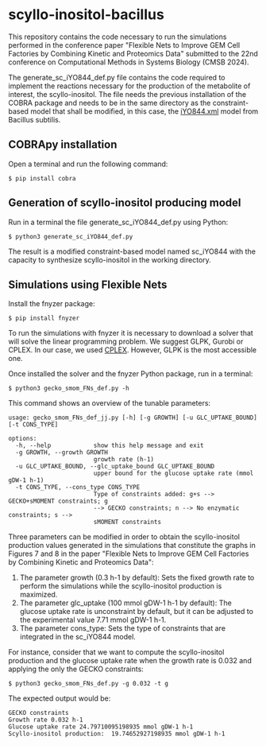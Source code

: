 # scyllo-inositol-bacillus

This repository contains the code necessary to run the simulations performed in the conference paper "Flexible Nets to Improve GEM Cell Factories by
Combining Kinetic and Proteomics Data" submitted to the 22nd conference on Computational Methods in Systems Biology (CMSB 2024).

The generate_sc_iYO844_def.py file contains the code required to implement the reactions necessary for the production of the metabolite 
of interest, the scyllo-inositol. The file needs the previous installation of the COBRA package and needs to be in the same directory as
the constraint-based model that shall be modified, in this case, the [iYO844.xml](http://bigg.ucsd.edu/models/iYO844) model from Bacillus subtilis.

## COBRApy installation 

Open a terminal and run the following command:

```
$ pip install cobra
```
## Generation of scyllo-inositol producing model

Run in a terminal the file generate_sc_iYO844_def.py using Python:

```
$ python3 generate_sc_iYO844_def.py
```

The result is a modified constraint-based model named sc_iYO844 with the capacity to synthesize scyllo-inositol in the working directory.

## Simulations using Flexible Nets

Install the fnyzer package: 

```
$ pip install fnyzer
```
To run the simulations with fnyzer it is necessary to download a solver that will solve the linear programming problem. We suggest GLPK, Gurobi or
CPLEX. In our case, we used [CPLEX](https://www.ibm.com/es-es/products/ilog-cplex-optimization-studio). However, GLPK is the most accessible one.

Once installed the solver and the fnyzer Python package, run in a terminal:

```
$ python3 gecko_smom_FNs_def.py -h 
```
This command shows an overview of the tunable parameters:

```
usage: gecko_smom_FNs_def_jj.py [-h] [-g GROWTH] [-u GLC_UPTAKE_BOUND] [-t CONS_TYPE]

options:
  -h, --help            show this help message and exit
  -g GROWTH, --growth GROWTH
                        growth rate (h-1)
  -u GLC_UPTAKE_BOUND, --glc_uptake_bound GLC_UPTAKE_BOUND
                        upper bound for the glucose uptake rate (mmol gDW-1 h-1)
  -t CONS_TYPE, --cons_type CONS_TYPE
                        Type of constraints added: g+s --> GECKO+sMOMENT constraints; g
                        --> GECKO constraints; n --> No enzymatic constraints; s -->
                        sMOMENT constraints
```

Three parameters can be modified in order to obtain the scyllo-inositol production values generated in the simulations that constitute the graphs in Figures 7 and 8 
in the paper "Flexible Nets to Improve GEM Cell Factories by Combining Kinetic and Proteomics Data":

1. The parameter growth (0.3 h-1 by default): Sets the fixed growth rate to perform the simulations while the scyllo-inositol production is maximized.
2. The parameter glc_uptake (100 mmol gDW-1 h-1 by default): The glucose uptake rate is unconstraint by default, but it can be adjusted to the experimental value 7.71  mmol gDW-1 h-1.
3. The parameter cons_type: Sets the type of constraints that are integrated in the sc_iYO844 model.

For instance, consider that we want to compute the scyllo-inositol production and the glucose uptake rate when the growth rate is 0.032 and applying the only the GECKO constraints: 

```
$ python3 gecko_smom_FNs_def.py -g 0.032 -t g
```
The expected output would be:

```
GECKO constraints
Growth rate 0.032 h-1
Glucose uptake rate 24.79710095198935 mmol gDW-1 h-1
Scyllo-inositol production:  19.74652927198935 mmol gDW-1 h-1
```


